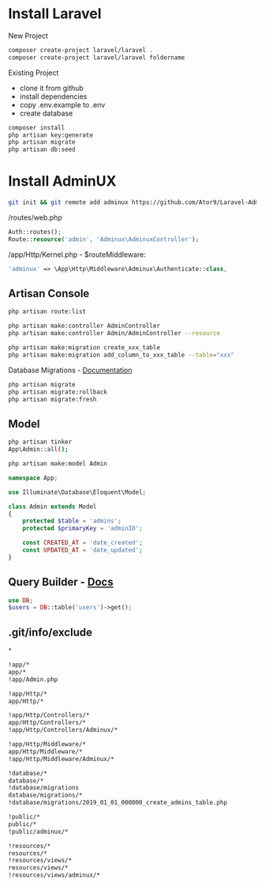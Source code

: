 # Install Laravel
New Project
```sh
composer create-project laravel/laravel .
composer create-project laravel/laravel foldername
```
Existing Project
- clone it from github
- install dependencies
- copy .env.example to .env
- create database
```sh
composer install
php artisan key:generate
php artisan migrate
php artisan db:seed
```

# Install AdminUX
```sh
git init && git remote add adminux https://github.com/Ator9/Laravel-AdminUX.git && git pull adminux master
```
/routes/web.php
```php
Auth::routes();
Route::resource('admin', 'Adminux\AdminuxController');
```
/app/Http/Kernel.php - $routeMiddleware:
```php
'adminux' => \App\Http\Middleware\Adminux\Authenticate::class,
```

## Artisan Console
```sh
php artisan route:list

php artisan make:controller AdminController
php artisan make:controller Admin/AdminController --resource

php artisan make:migration create_xxx_table
php artisan make:migration add_column_to_xxx_table --table="xxx"
```

Database Migrations - <a href="http://laravel.com/docs/migrations">Documentation</a>
```sh
php artisan migrate
php artisan migrate:rollback
php artisan migrate:fresh
```

## Model
```sh
php artisan tinker
App\Admin::all();
```
```sh
php artisan make:model Admin
```
```php
namespace App;

use Illuminate\Database\Eloquent\Model;

class Admin extends Model
{
    protected $table = 'admins';
    protected $primaryKey = 'adminID';

    const CREATED_AT = 'date_created';
    const UPDATED_AT = 'date_updated';
}
```

## Query Builder - <a href="http://laravel.com/docs/queries">Docs</a>
```php
use DB;
$users = DB::table('users')->get();
```

## .git/info/exclude
```sh
*

!app/*
app/*
!app/Admin.php

!app/Http/*
app/Http/*

!app/Http/Controllers/*
app/Http/Controllers/*
!app/Http/Controllers/Adminux/*

!app/Http/Middleware/*
app/Http/Middleware/*
!app/Http/Middleware/Adminux/*

!database/*
database/*
!database/migrations
database/migrations/*
!database/migrations/2019_01_01_000000_create_admins_table.php

!public/*
public/*
!public/adminux/*

!resources/*
resources/*
!resources/views/*
resources/views/*
!resources/views/adminux/*
```
